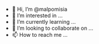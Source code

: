 - 👋 Hi, I’m @malpomisia
- 👀 I’m interested in ...
- 🌱 I’m currently learning ...
- 💞️ I’m looking to collaborate on ...
- 📫 How to reach me ...

<!---
malpomisia/malpomisia is a ✨ special ✨ repository because its `README.md` (this file) appears on your GitHub profile.
You can click the Preview link to take a look at your changes.
--->
